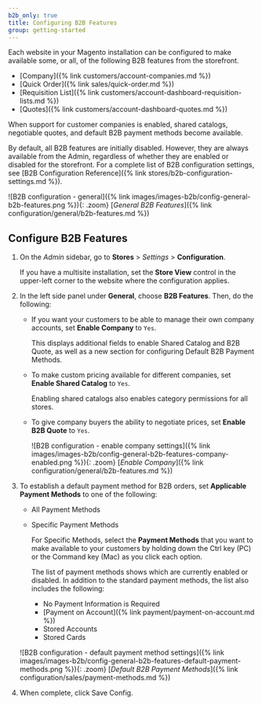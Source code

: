 ```yaml
---
b2b_only: true
title: Configuring B2B Features
group: getting-started
---
```


Each website in your Magento installation can be configured to make available some, or all, of the following B2B features from the storefront.

- [Company]({% link customers/account-companies.md %})
- [Quick Order]({% link sales/quick-order.md %})
- [Requisition List]({% link customers/account-dashboard-requisition-lists.md %})
- [Quotes]({% link customers/account-dashboard-quotes.md %})

When support for customer companies is enabled, shared catalogs, negotiable quotes, and default B2B payment methods become available.

By default, all B2B features are initially disabled. However, they are always available from the Admin, regardless of whether they are enabled or disabled for the storefront. For a complete list of B2B configuration settings, see [B2B Configuration Reference]({% link stores/b2b-configuration-settings.md %}).

![B2B configuration - general]({% link images/images-b2b/config-general-b2b-features.png %}){: .zoom}
[_General B2B Features_]({% link configuration/general/b2b-features.md %})

## Configure B2B Features

1. On the _Admin_ sidebar, go to **Stores** > _Settings_ > **Configuration**.

    If you have a multisite installation, set the **Store View** control in the upper-left corner to the website where the configuration applies.

1. In the left side panel under **General**, choose **B2B Features**. Then, do the following:

   - If you want your customers to be able to manage their own company accounts, set **Enable Company** to `Yes`.

      This displays additional fields to enable Shared Catalog and B2B Quote, as well as a new section for configuring Default B2B Payment Methods.

   - To make custom pricing available for different companies, set **Enable Shared Catalog** to `Yes`.

      Enabling shared catalogs also enables category permissions for all stores.

   - To give company buyers the ability to negotiate prices, set **Enable B2B Quote** to `Yes`.

      ![B2B configuration - enable company settings]({% link images/images-b2b/config-general-b2b-features-company-enabled.png %}){: .zoom}
      [_Enable Company_]({% link configuration/general/b2b-features.md %})

1. To establish a default payment method for B2B orders, set **Applicable Payment Methods** to one of the following:

   - All Payment Methods

   - Specific Payment Methods

      For Specific Methods, select the **Payment Methods** that you want to make available to your customers by holding down the Ctrl key (PC) or the Command key (Mac) as you click each option.

      The list of payment methods shows which are currently enabled or disabled. In addition to the standard payment methods, the list also includes the following:

      - No Payment Information is Required
      - [Payment on Account]({% link payment/payment-on-account.md %})
      - Stored Accounts
      - Stored Cards

    ![B2B configuration - default payment method settings]({% link images/images-b2b/config-general-b2b-features-default-payment-methods.png %}){: .zoom}
    [_Default B2B Payment Methods_]({% link configuration/sales/payment-methods.md %})

1. When complete, click <span class="btn">Save Config</span>.
